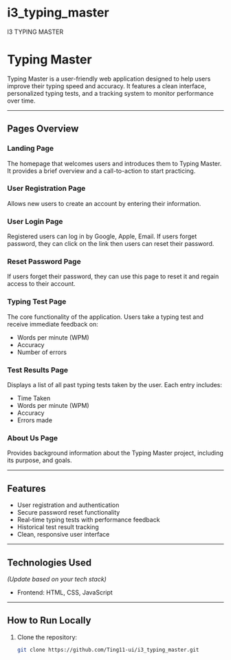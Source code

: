 # i3_typing_master
I3 TYPING MASTER
# Typing Master

Typing Master is a user-friendly web application designed to help users improve their typing speed and accuracy. It features a clean interface, personalized typing tests, and a tracking system to monitor performance over time.

---

## Pages Overview

### Landing Page

The homepage that welcomes users and introduces them to Typing Master. It provides a brief overview and a call-to-action to start practicing.

### User Registration Page

Allows new users to create an account by entering their information.

### User Login Page

Registered users can log in by Google, Apple, Email. If users forget password, they can click on the link then users can reset their password.

### Reset Password Page

If users forget their password, they can use this page to reset it and regain access to their account.

### Typing Test Page

The core functionality of the application. Users take a typing test and receive immediate feedback on:

- Words per minute (WPM)
- Accuracy
- Number of errors

### Test Results Page

Displays a list of all past typing tests taken by the user. Each entry includes:

- Time Taken
- Words per minute (WPM)
- Accuracy
- Errors made

### About Us Page

Provides background information about the Typing Master project, including its purpose, and goals.

---

## Features

- User registration and authentication
- Secure password reset functionality
- Real-time typing tests with performance feedback
- Historical test result tracking
- Clean, responsive user interface

---

## Technologies Used

_(Update based on your tech stack)_

- Frontend: HTML, CSS, JavaScript

---

## How to Run Locally

1. Clone the repository:
   ```bash
   git clone https://github.com/Ting11-ui/i3_typing_master.git
   ```
